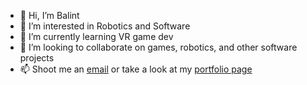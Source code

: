 - 👋 Hi, I’m Balint
- 👀 I’m interested in Robotics and Software
- 🌱 I’m currently learning VR game dev
- 🤝 I’m looking to collaborate on games, robotics, and other software projects
- 📫 Shoot me an [email](mailto:balint@kovari.cc) or take a look at my [portfolio page](https://balintmaci.github.io)

<!---
balintmaci/balintmaci is a ✨ special ✨ repository because its `README.md` (this file) appears on your GitHub profile.
You can click the Preview link to take a look at your changes.
--->

